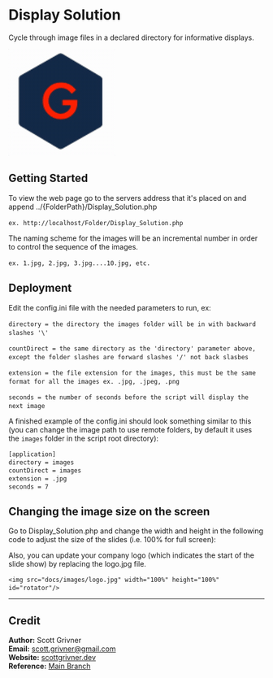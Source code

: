 # Display Solution
Cycle through image files in a declared directory for informative displays.

![Demo](./docs/images/demo.gif)

## Getting Started
To view the web page go to the servers address that it's placed on and append ../{FolderPath}/Display_Solution.php

``ex. http://localhost/Folder/Display_Solution.php``

The naming scheme for the images will be an incremental number in order to control the sequence of the images.

``ex. 1.jpg, 2.jpg, 3.jpg....10.jpg, etc.``

## Deployment
Edit the config.ini file with the needed parameters to run, ex:

``directory = the directory the images folder will be in with backward slashes '\'``

``countDirect = the same directory as the 'directory' parameter above, except the folder slashes are forward slashes '/' not back slasbes``

``extension = the file extension for the images, this must be the same format for all the images ex. .jpg, .jpeg, .png``

``seconds = the number of seconds before the script will display the next image``

A finished example of the config.ini should look something similar to this (you can change the image path to use remote folders, by default it uses the ``images`` folder in the script root directory):
```
[application]
directory = images
countDirect = images
extension = .jpg
seconds = 7
```

## Changing the image size on the screen
Go to Display_Solution.php and change the width and height in the following code to adjust the size of the slides (i.e. 100% for full screen):

Also, you can update your company logo (which indicates the start of the slide show) by replacing the logo.jpg file.
```
<img src="docs/images/logo.jpg" width="100%" height="100%" id="rotator"/>
```

-----

## Credit
**Author:** Scott Grivner <br>
**Email:** scott.grivner@gmail.com <br>
**Website:** [scottgrivner.dev](https://www.scottgriv.dev) <br>
**Reference:** [Main Branch](https://github.com/scottgriv/php-web_utilities)
